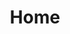 ---
layout: index
title: Home
lang: es
permalink: /es

strings:
  title-who-are-we: ¿Quién somos?
  desc-who-are-we: ¡Somos un grupo de alumnos y desarolladores profesionales, juntos para crear herramientas utiles por la communidad. Nuestro objetivo es de ayudarse, hacer proyectos comunes, y la lema es la amistad!
  
  title-what-do-we-do: Qué hacemos?
  desc-what-do-we-do: Tenemos un ideal de open source, así que todos nuestros proyectos lo son, y las donaciones nos permiten pagar el alojamiento de los servicios que proponemos. Un día quizás nuestros proyectos sean bastante importantes para que pasarián a ser nuestro trabajo, pero esperando, vos queremos todos.

  title-our-projects: Nuestros proyectos

  title-support-us: Soportarnos
  desc-support-us: Ya no tenemos un sistema de donaciones, pero los enlaces seran aquí cuándo disponibles.

  in-other-languages: En otros idiomas
---